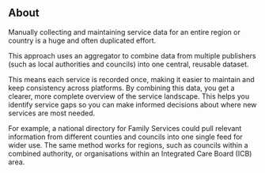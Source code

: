 ## About 
Manually collecting and maintaining service data for an entire region or country is a huge and often duplicated effort.

This approach uses an aggregator to combine data from multiple publishers (such as local authorities and councils) into one central, reusable dataset.

This means each service is recorded once, making it easier to maintain and keep consistency across platforms. By combining this data, you get a clearer, more complete overview of the service landscape. This helps you identify service gaps so you can make informed decisions about where new services are most needed.

For example, a national directory for Family Services could pull relevant information from different counties and councils into one single feed for wider use. The same method works for regions, such as councils within a combined authority, or organisations within an Integrated Care Board (ICB) area.
